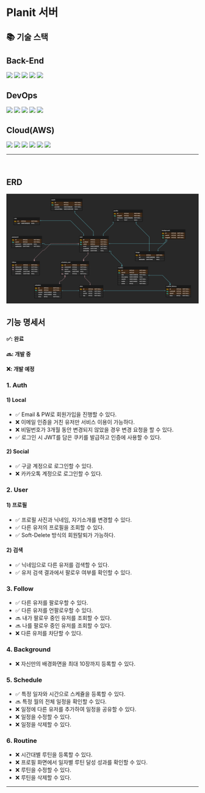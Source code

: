 # Planit 서버

<!-- ## 서버 구조

<hr>
<br> -->

## 📚 기술 스택

<h2>Back-End</h2>
<div>
<img src="https://img.shields.io/badge/node.js-339933?style=for-the-badge&logo=node.js&logoColor=white">
<img src="https://img.shields.io/badge/typescript-3178C6?style=for-the-badge&logo=typescript&logoColor=white">
<img src="https://img.shields.io/badge/NestJS-E0234E?style=for-the-badge&logo=NestJS&logoColor=white">
<img src="https://img.shields.io/badge/passport-34E27A?style=for-the-badge&logo=passport&logoColor=white">
<img src="https://img.shields.io/badge/jwt-000000?style=for-the-badge&logo=jsonwebtokens&logoColor=white">
</div>

<h2>DevOps</h2>
<div>
<img src="https://img.shields.io/badge/linux-FCC624?style=for-the-badge&logo=linux&logoColor=black"> 
<img src="https://img.shields.io/badge/nginx-009639?style=for-the-badge&logo=nginx&logoColor=white">
<img src="https://img.shields.io/badge/docker-2496ED?style=for-the-badge&logo=docker&logoColor=white">
<img src="https://img.shields.io/badge/postgresql-4169E1?style=for-the-badge&logo=postgresql&logoColor=white">
<img src="https://img.shields.io/badge/discordjs-5865F2?style=for-the-badge&logo=discord&logoColor=white">
</div>

<h2>Cloud(AWS)</h2>
<div>
<img src="https://img.shields.io/badge/ec2-FF9900?style=for-the-badge&logo=amazonec2&logoColor=white"> 
<img src="https://img.shields.io/badge/rds-527FFF?style=for-the-badge&logo=amazonrds&logoColor=white">
<img src="https://img.shields.io/badge/cloudwatch-FF4F8B?style=for-the-badge&logo=amazoncloudwatch&logoColor=white">
<img src="https://img.shields.io/badge/s3-569A31?style=for-the-badge&logo=amazons3&logoColor=white">
<img src="https://img.shields.io/badge/api%20gateway-FF4F8B?style=for-the-badge&logo=amazonapigateway&logoColor=white">
<img src="https://img.shields.io/badge/lambda-FF9900?style=for-the-badge&logo=awslambda&logoColor=white">
</div>
<hr>
<br>

## ERD
![ER 다이어그램](/docs/erd.png)

## 기능 명세서
#### ✅: 완료
#### 🔜: 개발 중
#### ❌: 개발 예정
### 1. Auth
#### 1) Local
- ✅ Email & PW로 회원가입을 진행할 수 있다.
- ❌ 이메일 인증을 거친 유저만 서비스 이용이 가능하다.
- ❌ 비밀번호가 3개월 동안 변경되지 않았을 경우 변경 요청을 할 수 있다.
- ✅ 로그인 시 JWT를 담은 쿠키를 발급하고 인증에 사용할 수 있다.
#### 2) Social
- ✅ 구글 계정으로 로그인할 수 있다.
- ❌ 카카오톡 계정으로 로그인할 수 있다.

### 2. User
#### 1) 프로필
- ✅ 프로필 사진과 닉네임, 자기소개를 변경할 수 있다.
- ✅ 다른 유저의 프로필을 조회할 수 있다.
- ✅ Soft-Delete 방식의 회원탈퇴가 가능하다.
#### 2) 검색
- ✅ 닉네임으로 다른 유저를 검색할 수 있다.
- ✅ 유저 검색 결과에서 팔로우 여부를 확인할 수 있다.

### 3. Follow
- ✅ 다른 유저를 팔로우할 수 있다.
- ✅ 다른 유저를 언팔로우할 수 있다.
- 🔜 내가 팔로우 중인 유저를 조회할 수 있다.
- 🔜 나를 팔로우 중인 유저를 조회할 수 있다.
- ❌ 다른 유저를 차단할 수 있다.

### 4. Background
- ❌ 자신만의 배경화면을 최대 10장까지 등록할 수 있다.

### 5. Schedule
- ✅ 특정 일자와 시간으로 스케쥴을 등록할 수 있다.
- 🔜 특정 월의 전체 일정을 확인할 수 있다.
- ❌ 일정에 다른 유저를 추가하여 일정을 공유할 수 있다.
- ❌ 일정을 수정할 수 있다.
- ❌ 일정을 삭제할 수 있다.

### 6. Routine
- ❌ 시간대별 루틴을 등록할 수 있다.
- ❌ 프로필 화면에서 일자별 루틴 달성 성과를 확인할 수 있다.
- ❌ 루틴을 수정할 수 있다.
- ❌ 루틴을 삭제할 수 있다.


<hr>
<br>
